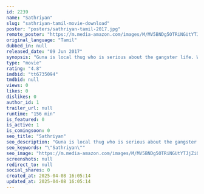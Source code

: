 ```yaml
---
id: 2239
name: "Sathriyan"
slug: "sathriyan-tamil-movie-download"
poster: "posters/sathriyan-tamil-2017.jpg"
remote_poster: "https://m.media-amazon.com/images/M/MV5BNDg5OTRiNGUtYTJjZi00ZjcxLTlmOWEtNDVjM2YwMDdjMjU2XkEyXkFqcGdeQXVyMTEzNzg0Mjkx._V1_SX300.jpg"
original_language: "Tamil"
dubbed_in: null
released_date: "09 Jun 2017"
synopsis: "Guna is local thug who is serious about the gangster life. When love enters his life, Guna is not ready to give up on love so he decides to reform his ways and settle down in the family life."
type: "movie"
rating: "4.8"
imdbid: "tt6735094"
tmdbid: null
views: 0
likes: 0
dislikes: 0
author_id: 1
trailer_url: null
runtime: "156 min"
is_featured: 0
is_active: 1
is_comingsoon: 0
seo_title: "Sathriyan"
seo_description: "Guna is local thug who is serious about the gangster life. When love enters his life, Guna is not ready to give up on love so he decides to reform his ways and settle down in the family life."
seo_keywords: "\"Sathriyan\""
seo_image: "https://m.media-amazon.com/images/M/MV5BNDg5OTRiNGUtYTJjZi00ZjcxLTlmOWEtNDVjM2YwMDdjMjU2XkEyXkFqcGdeQXVyMTEzNzg0Mjkx._V1_SX300.jpg"
screenshots: null
redirect_to: null
social_shares: 0
created_at: 2025-04-08 16:05:14
updated_at: 2025-04-08 16:05:14
---
```


